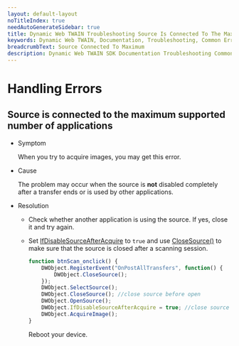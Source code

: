```yaml
---
layout: default-layout
noTitleIndex: true
needAutoGenerateSidebar: true
title: Dynamic Web TWAIN Troubleshooting Source Is Connected To The Maximum Supported Number Of Applications
keywords: Dynamic Web TWAIN, Documentation, Troubleshooting, Common Errors, Source Connected To Maximum
breadcrumbText: Source Connected To Maximum
description: Dynamic Web TWAIN SDK Documentation Troubleshooting Common Errors Source Connected To Maximum Page
---
```


# Handling Errors

## Source is connected to the maximum supported number of applications

* Symptom

	When you try to acquire images, you may get this error.

* Cause

	The problem may occur when the source is **not** disabled completely after a transfer ends or is used by other applications.

* Resolution
  + Check whether another application is using the source. If yes, close it and try again.
  + Set [IfDisableSourceAfterAcquire]({{site.info}}api/WebTwain_Acquire.html#ifdisablesourceafteracquire) to `true` and use [CloseSource()]({{site.info}}api/WebTwain_Acquire.html#closesource) to make sure that the source is closed after a scanning session.

	``` javascript
	function btnScan_onclick() {
	    DWObject.RegisterEvent("OnPostAllTransfers", function() {
	        DWObject.CloseSource();
	    });
	    DWObject.SelectSource();
	    DWObject.CloseSource(); //close source before open
	    DWObject.OpenSource();
	    DWObject.IfDisableSourceAfterAcquire = true; //close source after acquiring
	    DWObject.AcquireImage();
	}
	```  
	Reboot your device.